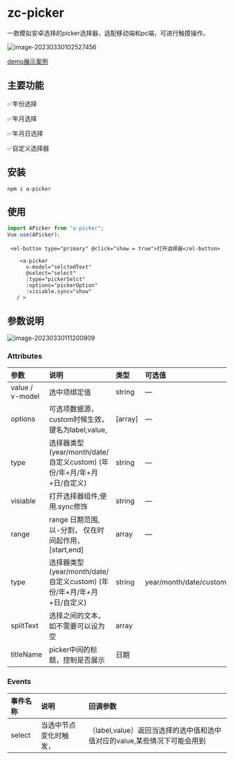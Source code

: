 # zc-picker

一款模拟安卓选择的picker选择器，适配移动端和pc端，可进行触摸操作。

![image-20230330102527456](https://gitee.com/ponyjie/mySou/raw/master/2023/03/upgit_20230330_1680152262.png)


[demo展示案例](https://codepen.io/sweetwisdom/pen/yLxWLLR)

## 主要功能

✅年份选择

✅年月选择

✅年月日选择

✅自定义选择器

## 安装



```shell
npm i a-picker
```



## 使用

```js
import APicker from "a-picker";
Vue.use(APicker);


```



```vue
 <el-button type="primary" @click="show = true">打开选择器</el-button>
      
    <a-picker
      v-model="selctedText"
      @select="select"
      :type="pickerSelct"
      :options="pickerOption"
      :visiable.sync="show"
   / >
```



## 参数说明

![image-20230330111200909](https://gitee.com/ponyjie/mySou/raw/master/2023/03/upgit_20230330_1680152268.png)

### Attributes



| 参数            | 说明                                                         | 类型    | 可选值                 | 默认值                       |
| :-------------- | :----------------------------------------------------------- | :------ | :--------------------- | :--------------------------- |
| value / v-model | 选中项绑定值                                                 | string  | —                      | —                            |
| options         | 可选项数据源，custom时候生效，键名为label,value,             | [array] | —                      | —                            |
| type            | 选择器类型 (year/month/date/自定义custom) (年份/年+月/年+月+日/自定义) | string  | —                      | —                            |
| visiable        | 打开选择器组件,使用.sync修饰                                 | string  | —                      | —                            |
| range           | range 日期范围,以-分割， 仅在时间起作用， [start,end]        | array   | —                      | ["2020-01-01", "2099-12-31"] |
| type            | 选择器类型 (year/month/date/自定义custom) (年份/年+月/年+月+日/自定义) | string  | year/month/date/custom | —                            |
| spiltText       | 选择之间的文本，如不需要可以设为空                           | array   |                        | ["年", "月", "日"]           |
| titleName       | picker中间的标题，控制是否展示                               | 日期    |                        | 日期                         |

### Events



| 事件名称 | 说明                   | 回调参数                                                     |
| :------- | :--------------------- | :----------------------------------------------------------- |
| select   | 当选中节点变化时触发， | （label,value）返回当选择的选中值和选中值对应的value,某些情况下可能会用到 |



